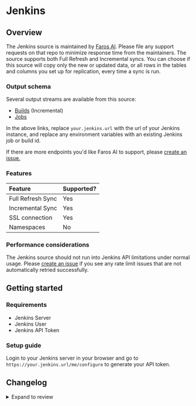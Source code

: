 # Jenkins

## Overview

The Jenkins source is maintained by [Faros
AI](https://github.com/faros-ai/airbyte-connectors/tree/main/sources/jenkins-source).
Please file any support requests on that repo to minimize response time from the
maintainers. The source supports both Full Refresh and Incremental syncs. You
can choose if this source will copy only the new or updated data, or all rows
in the tables and columns you set up for replication, every time a sync is run.

### Output schema

Several output streams are available from this source:

- [Builds](https://your.jenkins.url/job/$JOB_NAME/$BUILD_NUMBER/api/json?pretty=true) \(Incremental\)
- [Jobs](https://your.jenkins.url/job/$JOB_NAME/api/json?pretty=true)

In the above links, replace `your.jenkins.url` with the url of your Jenkins
instance, and replace any environment variables with an existing Jenkins job or
build id.

If there are more endpoints you'd like Faros AI to support, please [create an
issue.](https://github.com/faros-ai/airbyte-connectors/issues/new)

### Features

| Feature           | Supported? |
| :---------------- | :--------- |
| Full Refresh Sync | Yes        |
| Incremental Sync  | Yes        |
| SSL connection    | Yes        |
| Namespaces        | No         |

### Performance considerations

The Jenkins source should not run into Jenkins API limitations under normal
usage. Please [create an
issue](https://github.com/faros-ai/airbyte-connectors/issues/new) if you see any
rate limit issues that are not automatically retried successfully.

## Getting started

### Requirements

- Jenkins Server
- Jenkins User
- Jenkins API Token

### Setup guide

Login to your Jenkins server in your browser and go to
`https://your.jenkins.url/me/configure` to generate your API token.

## Changelog

<details>
  <summary>Expand to review</summary>

| Version | Date       | Pull Request                                                   | Subject                                                              |
| :------ | :--------- | :------------------------------------------------------------- | :------------------------------------------------------------------- |
| 0.1.23  | 2021-10-01 | [114](https://github.com/faros-ai/airbyte-connectors/pull/114) | Added projects stream to Phabricator + cleanup                       |
| 0.1.22  | 2021-10-01 | [113](https://github.com/faros-ai/airbyte-connectors/pull/113) | Added revisions & users streams to Phabricator source + bump version |
| 0.1.21  | 2021-09-27 | [101](https://github.com/faros-ai/airbyte-connectors/pull/101) | Exclude tests from Docker + fix path + bump version                  |
| 0.1.20  | 2021-09-27 | [100](https://github.com/faros-ai/airbyte-connectors/pull/100) | Update Jenkins spec + refactor + add Phabricator source skeleton     |
| 0.1.7   | 2021-09-25 | [64](https://github.com/faros-ai/airbyte-connectors/pull/64)   | Add Jenkins source                                                   |

</details>